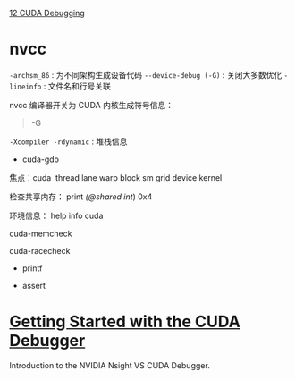 



[12 CUDA Debugging](https://www.youtube.com/watch?v=nAsMhH1tnYw&list=PL6RdenZrxrw-zNX7uuGppWETdxt_JxdMj&index=12&t=258s)



  

#  nvcc

`-archsm_86` : 为不同架构生成设备代码
`--device-debug (-G)` : 关闭大多数优化
`-lineinfo` : 文件名和行号关联

 nvcc 编译器开关为 CUDA 内核生成符号信息：

> -G

`-Xcompiler -rdynamic` : 堆栈信息

  

* cuda-gdb

焦点：cuda  thread lane warp block sm grid device kernel

检查共享内存： print *(@shared int*) 0x4

环境信息： help info cuda

  

cuda-memcheck

  

cuda-racecheck

  

* printf

* assert


# [Getting Started with the CUDA Debugger](https://docs.nvidia.com/nsight-visual-studio-edition/cuda-debugger/index.html#abstract)

Introduction to the NVIDIA Nsight VS CUDA Debugger.